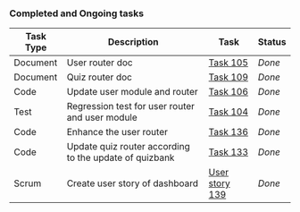 ### Completed and Ongoing tasks

| Task Type | Description | Task      | Status       |
| ----------- | -----------|------------|------------|
| Document   | User router doc | [Task 105](https://github.com/MUN-COMP6905/project-eteam/issues/105) | *Done* | 
| Document   | Quiz router doc | [Task 109](https://github.com/MUN-COMP6905/project-eteam/issues/109) | *Done* | 
| Code   | Update user module and router | [Task 106](https://github.com/MUN-COMP6905/project-eteam/issues/106) | *Done* | 
| Test   | Regression test for user router and user module | [Task 104](https://github.com/MUN-COMP6905/project-eteam/issues/104) | *Done* | 
| Code   | Enhance the user router | [Task 136](https://github.com/MUN-COMP6905/project-eteam/issues/136) | *Done* | 
| Code   | Update quiz router according to the update of quizbank | [Task 133](https://github.com/MUN-COMP6905/project-eteam/issues/133) | *Done* |
| Scrum   | Create user story of dashboard | [User story 139](https://github.com/MUN-COMP6905/project-eteam/issues/139) | *Done* | 

